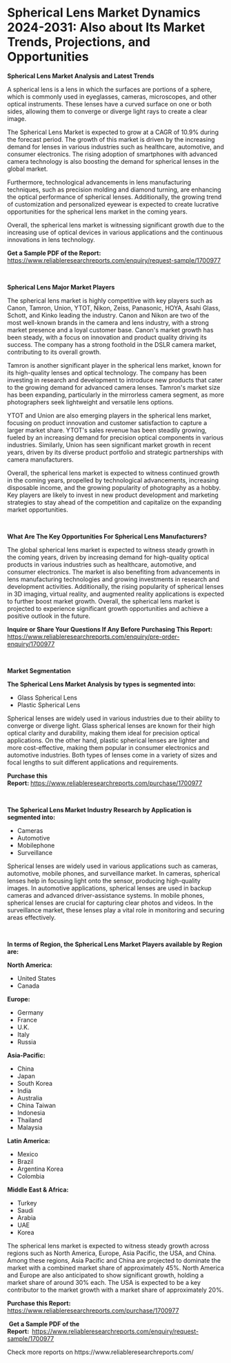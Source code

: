 <p><h1>Spherical Lens Market Dynamics 2024-2031: Also about Its Market Trends, Projections, and Opportunities</h1></p><p><strong>Spherical Lens Market Analysis and Latest Trends</strong></p>
<p><p>A spherical lens is a lens in which the surfaces are portions of a sphere, which is commonly used in eyeglasses, cameras, microscopes, and other optical instruments. These lenses have a curved surface on one or both sides, allowing them to converge or diverge light rays to create a clear image.</p><p>The Spherical Lens Market is expected to grow at a CAGR of 10.9% during the forecast period. The growth of this market is driven by the increasing demand for lenses in various industries such as healthcare, automotive, and consumer electronics. The rising adoption of smartphones with advanced camera technology is also boosting the demand for spherical lenses in the global market.</p><p>Furthermore, technological advancements in lens manufacturing techniques, such as precision molding and diamond turning, are enhancing the optical performance of spherical lenses. Additionally, the growing trend of customization and personalized eyewear is expected to create lucrative opportunities for the spherical lens market in the coming years.</p><p>Overall, the spherical lens market is witnessing significant growth due to the increasing use of optical devices in various applications and the continuous innovations in lens technology.</p></p>
<p><strong>Get a Sample PDF of the Report:&nbsp;</strong> <a href="https://www.reliableresearchreports.com/enquiry/request-sample/1700977">https://www.reliableresearchreports.com/enquiry/request-sample/1700977</a></p>
<p>&nbsp;</p>
<p><strong>Spherical Lens Major Market Players</strong></p>
<p><p>The spherical lens market is highly competitive with key players such as Canon, Tamron, Union, YTOT, Nikon, Zeiss, Panasonic, HOYA, Asahi Glass, Schott, and Kinko leading the industry. Canon and Nikon are two of the most well-known brands in the camera and lens industry, with a strong market presence and a loyal customer base. Canon's market growth has been steady, with a focus on innovation and product quality driving its success. The company has a strong foothold in the DSLR camera market, contributing to its overall growth.</p><p>Tamron is another significant player in the spherical lens market, known for its high-quality lenses and optical technology. The company has been investing in research and development to introduce new products that cater to the growing demand for advanced camera lenses. Tamron's market size has been expanding, particularly in the mirrorless camera segment, as more photographers seek lightweight and versatile lens options.</p><p>YTOT and Union are also emerging players in the spherical lens market, focusing on product innovation and customer satisfaction to capture a larger market share. YTOT's sales revenue has been steadily growing, fueled by an increasing demand for precision optical components in various industries. Similarly, Union has seen significant market growth in recent years, driven by its diverse product portfolio and strategic partnerships with camera manufacturers.</p><p>Overall, the spherical lens market is expected to witness continued growth in the coming years, propelled by technological advancements, increasing disposable income, and the growing popularity of photography as a hobby. Key players are likely to invest in new product development and marketing strategies to stay ahead of the competition and capitalize on the expanding market opportunities.</p></p>
<p>&nbsp;</p>
<p><strong>What Are The Key Opportunities For Spherical Lens Manufacturers?</strong></p>
<p><p>The global spherical lens market is expected to witness steady growth in the coming years, driven by increasing demand for high-quality optical products in various industries such as healthcare, automotive, and consumer electronics. The market is also benefiting from advancements in lens manufacturing technologies and growing investments in research and development activities. Additionally, the rising popularity of spherical lenses in 3D imaging, virtual reality, and augmented reality applications is expected to further boost market growth. Overall, the spherical lens market is projected to experience significant growth opportunities and achieve a positive outlook in the future.</p></p>
<p><strong>Inquire or Share Your Questions If Any Before Purchasing This Report:</strong> <a href="https://www.reliableresearchreports.com/enquiry/pre-order-enquiry/1700977">https://www.reliableresearchreports.com/enquiry/pre-order-enquiry/1700977</a></p>
<p>&nbsp;</p>
<p><strong>Market Segmentation</strong></p>
<p><strong>The Spherical Lens Market Analysis by types is segmented into:</strong></p>
<p><ul><li>Glass Spherical Lens</li><li>Plastic Spherical Lens</li></ul></p>
<p><p>Spherical lenses are widely used in various industries due to their ability to converge or diverge light. Glass spherical lenses are known for their high optical clarity and durability, making them ideal for precision optical applications. On the other hand, plastic spherical lenses are lighter and more cost-effective, making them popular in consumer electronics and automotive industries. Both types of lenses come in a variety of sizes and focal lengths to suit different applications and requirements.</p></p>
<p><strong>Purchase this Report:&nbsp;</strong><a href="https://www.reliableresearchreports.com/purchase/1700977">https://www.reliableresearchreports.com/purchase/1700977</a></p>
<p>&nbsp;</p>
<p><strong>The Spherical Lens Market Industry Research by Application is segmented into:</strong></p>
<p><ul><li>Cameras</li><li>Automotive</li><li>Mobilephone</li><li>Surveillance</li></ul></p>
<p><p>Spherical lenses are widely used in various applications such as cameras, automotive, mobile phones, and surveillance market. In cameras, spherical lenses help in focusing light onto the sensor, producing high-quality images. In automotive applications, spherical lenses are used in backup cameras and advanced driver-assistance systems. In mobile phones, spherical lenses are crucial for capturing clear photos and videos. In the surveillance market, these lenses play a vital role in monitoring and securing areas effectively.</p></p>
<p>&nbsp;</p>
<p><strong>In terms of Region, the Spherical Lens Market Players available by Region are:</strong></p>
<p>
    <p> <strong> North America: </strong>
        <ul>
            <li>United States</li>
            <li>Canada</li>
        </ul>
        </p> 
    <p> <strong> Europe: </strong>
        <ul>
            <li>Germany</li>
            <li>France</li>
            <li>U.K.</li>
            <li>Italy</li>
            <li>Russia</li>
        </ul>
        </p> 
    <p> <strong> Asia-Pacific: </strong>
        <ul>
            <li>China</li>
            <li>Japan</li>
            <li>South Korea</li>
            <li>India</li>
            <li>Australia</li>
            <li>China Taiwan</li>
            <li>Indonesia</li>
            <li>Thailand</li>
            <li>Malaysia</li>
        </ul>
        </p> 
    <p> <strong> Latin America: </strong>
        <ul>
            <li>Mexico</li>
            <li>Brazil</li>
            <li>Argentina Korea</li>
            <li>Colombia</li>
        </ul>
        </p> 
    <p> <strong> Middle East & Africa: </strong>
        <ul>
            <li>Turkey</li>
            <li>Saudi</li>
            <li>Arabia</li>
            <li>UAE</li>
            <li>Korea</li>
        </ul>
    </p>
    </p>
<p><p>The spherical lens market is expected to witness steady growth across regions such as North America, Europe, Asia Pacific, the USA, and China. Among these regions, Asia Pacific and China are projected to dominate the market with a combined market share of approximately 45%. North America and Europe are also anticipated to show significant growth, holding a market share of around 30% each. The USA is expected to be a key contributor to the market growth with a market share of approximately 20%.</p></p>
<p><strong>Purchase this Report: </strong><a href="https://www.reliableresearchreports.com/purchase/1700977">https://www.reliableresearchreports.com/purchase/1700977</a></p>
<p>&nbsp;<strong>Get a Sample PDF of the Report:&nbsp;&nbsp;</strong><a href="https://www.reliableresearchreports.com/enquiry/request-sample/1700977">https://www.reliableresearchreports.com/enquiry/request-sample/1700977</a></p>
<p><strong></strong></p>
<p>Check more reports on https://www.reliableresearchreports.com/</p>